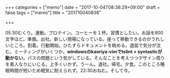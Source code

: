+++
categories = ["memo"]
date = "2017-10-04T08:38:29+09:00"
draft = false
tags = ["memo"]
title = "201710040838"

+++

05:30むくり。運動。プロテイン。コーヒーを１杯。習慣としたい。お話を800文字ほど。準備。出社。新しい現場になっている。座って移動できるのがうれしいところ。到着。行動開始。ひたすらドキュメントを眺める。退屈で気分が沈む。ミーティングがいくつか。**windowsのkaoriya-vimでtslint + syntasticが動かない**。パスの問題という気がしている。そんなことを考えつつデザイン周りを素人なりにいじる。上手くいかず。うーん。退社。帰宅。夕食。このところ睡眠時間が短いため眠気に耐えられず。22:30おねむ。そして今。
